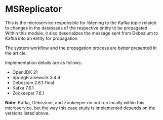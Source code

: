 # MSReplicator
This is the microservice responsible for listening to the Kafka topic related to changes in the databases of the respective entity to be propagated. Within this module, it also deserializes the message sent from Debezium to Kafka into an entity for propagation.

The system workflow and the propagation process are better presented in the article.

Implementation details are as follows:
- OpenJDK 21
- SpringFramework 3.4.4
- Debezium 2.6.1.Final
- Kafka 7.6.1
- Zookeeper 7.6.1

<b>Note:</b> Kafka, Debezium, and Zookeeper do not run locally within this microservice, but the way this case study is implemented depends on the versions listed above.